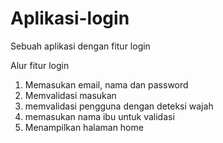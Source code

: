 # Aplikasi-login
Sebuah aplikasi dengan fitur login

Alur fitur login
1. Memasukan email, nama dan password
2. Memvalidasi masukan
3. memvalidasi pengguna dengan deteksi wajah
4. memasukan nama ibu untuk validasi
5. Menampilkan halaman home
